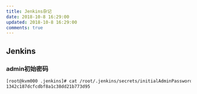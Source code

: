 ```yaml
---
title: Jenkins杂记
date: 2018-10-8 16:29:00
updated: 2018-10-8 16:29:00
comments: true
---
```


## Jenkins

### admin初始密码

``` bash
[root@kvm000 .jenkins]# cat /root/.jenkins/secrets/initialAdminPassword 
1342c187dcfcdbf8a1c38dd21b773d95
```